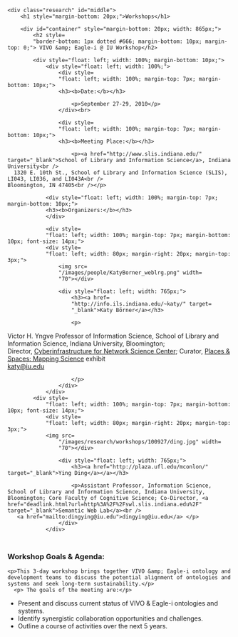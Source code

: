 	<div class="research" id="middle">
		<h1 style="margin-bottom: 20px;">Workshops</h1>

		<div id="container" style="margin-bottom: 20px; width: 865px;">
			<h2 style=
			"border-bottom: 1px dotted #666; margin-bottom: 10px; margin-top: 0;"> VIVO &amp; Eagle-i @ IU Workshop</h2>

			<div style="float: left; width: 100%; margin-bottom: 10px;">
				<div style="float: left; width: 100%;">
					<div style=
					"float: left; width: 100%; margin-top: 7px; margin-bottom: 10px;">
					<h3><b>Date:</b></h3>

						<p>September 27-29, 2010</p>
					</div><br>

					<div style=
					"float: left; width: 100%; margin-top: 7px; margin-bottom: 10px;">
					<h3><b>Meeting Place:</b></h3>

						<p><a href="http://www.slis.indiana.edu/" target="_blank">School of Library and Information Science</a>, Indiana University<br />
      1320 E. 10th St., School of Library and Information Science (SLIS), LI043, LI036, and LI043A<br />
    Bloomington, IN 47405<br /></p>
				


</div>
					</div>
                                   </div>

				<div style="float: left; width: 100%; margin-top: 7px; margin-bottom: 10px;">
				<h3><b>Organizers:</b></h3>
				</div>

				<div style=
				"float: left; width: 100%; margin-top: 7px; margin-bottom: 10px; font-size: 14px;">
				<div style=
				"float: left; width: 80px; margin-right: 20px; margin-top: 3px;">
					<img src=
					"/images/people/KatyBorner_weblrg.png" width=
					"70"></div>

					<div style="float: left; width: 765px;">
						<h3><a href=
						"http://info.ils.indiana.edu/~katy/" target=
						"_blank">Katy Börner</a></h3>

						<p>
Victor H. Yngve Professor of Information Science, School of Library and Information Science, Indiana University, Bloomington;<br>
Director, <a href="deadlink.html?url=http%3A%2F%2Fcns.slis.indiana.edu%2F" target="_blank">Cyberinfrastructure for Network Science Center</a>; Curator, <a href="http://scimaps.org" target="_blank">Places &amp; Spaces: Mapping Science</a> exhibit
<br>
 <a href="mailto:katy@iu.edu">katy@iu.edu</a><br />

						</p>
					</div>
				</div>
			<div style=
				"float: left; width: 100%; margin-top: 7px; margin-bottom: 10px; font-size: 14px;">
				<div style=
				"float: left; width: 80px; margin-right: 20px; margin-top: 3px;">
				<img src=
					"/images/research/workshops/100927/ding.jpg" width=
					"70"></div>

					<div style="float: left; width: 765px;">
						<h3><a href="http://plaza.ufl.edu/mconlon/" target="_blank">Ying Ding</a></a></h3>

						<p>Assistant Professor, Information Science, School of Library and Information Science, Indiana University, Bloomington; Core Faculty of Cognitive Science; Co-Director, <a href="deadlink.html?url=http%3A%2F%2Fswl.slis.indiana.edu%2F" target="_blank">Semantic Web Lab</a><br />
       <a href="mailto:dingying@iu.edu">dingying@iu.edu</a> </p>
					</div>
				</div>

<div style=
			"float: left; width: 100%; margin-top: 7px; margin-bottom: 10px; font-size: 14px;">
  <h3><b>Workshop Goals &amp; Agenda:</b></h3>

	<p>This 3-day workshop brings together VIVO &amp; Eagle-i ontology and development teams to discuss the potential alignment of ontologies and systems and seek long-term sustainability.</p>
      <p> The goals of the meeting are:</p>
  <ul>
        <li>Present and discuss current status of VIVO &amp; Eagle-i ontologies and systems.</li>
        <li>Identify synergistic collaboration opportunities and challenges.</li>
        <li>Outline a course of activities over the next 5 years.</li>
  </ul></p>
    </div>

			<div style=
			"float: left; width: 100%; margin-top: 7px; margin-bottom: 10px;">
				<h3 style="margin-bottom: 5px;"><b>Schedule:</b></h3>

				<p><strong>Monday, September 27, 2010</strong></p>

				<table class="workshop">

					<tr>
						<td class="L">9:00am</td>

						<td class="R">Welcome by Organizers (Katy Börner and Ying Ding)</td>
					</tr>

					<tr>
						<td class="L">9:15am</td>

						<td class="R">Quick round of introductions, modification of agenda as needed</td>
					</tr>

					<tr>
						<td class="L">9:30am</td>

						<td class="R">Feedback from experience at IU  creating and populating a research instance </p>
        <ul type="disc">
          <li>Improving manual data entry </li>
          <li>Rolling       out self editing at IU authentication, permissions, policies </li>
          <li>Data       provenance and update policies/workflow </li>
          <li>Features and schedules for upcoming releases</li>
      </ul></td>
					</tr>

					<tr>
						<td class="L">11:00am</td>

						<td class="R"><p>VIVO Visualizations </p>
        <ul type="disc">
          <li>How can VIVO visualization tools become more general so       that they can be adopted for other projects, using other LOD data?</li>
          <li>How should we interact with other semantic web  programmers?</li>
        </ul></td>
					</tr>

					<tr>
						<td class="L">12:00pm</td>

						<td class="R"><em>Lunch break (lunch buffet at Samira, 100 W 6th St., 812-331-3761)</em></td>
					</tr>

					<tr>
						<td class="L">12:30pm</td>

						<td class="R">Integrating  Yuyin Sunâ€™s work into the development features and release timeline</td>
					</tr>

					<tr>
						<td class="L">1:00pm</td>

						<td class="R">
							<p>Ontology team preparation for  meetings with Eagle-i </p>
        <ul type="disc">
          <li>&nbsp;Review       of Eagle-i ontology </li>
          <li>Compiling a list of classes and properties we would       like to import </li>
          <li>Preparing for discussions on future directions,  expertise, and interoperability</li>
      </ul></td>
					</tr>
                    <tr>
						<td class="L">2:00pm</td>

						<td class="R"><p>VIVO &amp; Eagle-i development  overviews (once Daniela Bourges arrives) </p>
        <ul type="disc">
          <li>&nbsp;Overview       of VIVO including current visualizations, theming at different sites, and       the research instance at IU </li>
          <li>Discussions of technology choices and how they reflect       the respective project goals, data sources, and support models </li>
          <li>Discussion of commonalities based on use of  ontologies and triple stores</li>
      </ul></td>
					</tr><tr>
						<td class="L">3:30pm</td>

						<td class="R"><p>Search in Eagle-i and VIVO </p>
        <ul type="disc">
          <li>Overall requirements and goals at the individual       institution and national level </li>
          <li>Opportunities       for semantic search leveraging controlled vocabularies and other classes       and properties in our respective ontologies </li>
          <li>Exploration of development perspectives on using  ontologies for application configuration and/or search interface  contextualization</li>
      </ul></td>
					</tr><tr>
						<td class="L">4:30pm</td>

						<td class="R"><p>Development directions focusing on  visualization and interoperability </p>
        <ul type="disc">
          <li>Most likely areas of collaboration </li>
          <li>Considering how to engage wider communities in a hackathon event?</li>
      </ul></td>
					</tr><tr>
						<td class="L">5:30pm</td>

						<td class="R"><em>Adjourn</em></td>
					</tr><tr>
						<td class="L">6:00pm</td>

						<td class="R"><em>Jon Corson-Rikert and Brian Loew's presentation at the <a href="deadlink.html?url=http%3A%2F%2Fvw.slis.indiana.edu%2Fnetscitalks%2F" target="_blank">Networks and Complex Systems Talk Series</a> (open for public)</em></td>
					</tr><tr>
						<td class="L">7:00pm</td>

						<td class="R"><em>Joint dinner (Eagle-i ontology team arrives) at Taste of India (316 E. 4th St., 812-333-1399)</em></td>
					</tr>
				</table>

				<p><strong>Tuesday, September 28, 2010</strong></p>

				<table class="workshop">
					<tr>
						<td class="L">9:00am</td>

						<td class="R"><em>Introduction of new participants,  and current status of the ontology development for two projects)</em></td>
					</tr>

					<tr>
						<td class="L">9:30am</td>

						<td class="R">Details  and directions for the Eagle-i ontology</td>
					</tr>

					<tr>
						<td class="L">10:00am</td>

						<td class="R">Details  and directions for the VIVO ontology</td>
					</tr>
                    	<tr>
						<td class="L">10:30am</td>

						<td class="R">Overview  of the University of Michigan M-Cores system and data model (Mary Hill)</td>
					</tr>

					<tr>
						<td class="L">11:00am</td>

						<td class="R"><p>Brainstorming with development and  ontology teams on goals and means for interoperability among VIVO, Eagle-i, and  M-Cores </p>
      <ul type="disc">
        <li>At the data modeling/ontology level </li>
        <li>At the search level </li>
        <li>At the core facility level â€“ how can VIVO and  Eagle-i provide tools for both researcher and resource networking without  requiring duplicated effort?</li>
      </ul></td>
					</tr>

					<tr>
						<td class="L">12:30pm</td>

										<td class="R"><em>Joint Lunch at the Tudor Room (IMU, 900 E 7th St.)</em></td>
</tr>	

					<tr>
						<td class="L">1:30pm</td>

						<td class="R">Continued discussions between VIVO  and eagle-i teams on topics including but not limited to: 
      <ul type="disc">
        <li>&nbsp;Ontology       alignment and interoperability through direct imports of classes and       properties in both directions </li>
        <li>eagle-i and Vivo usage of OWL axioms. similarities,       differences, best practices (usage of equivalent classes, class       restrictions etc) </li>
        <li>referencing external taxonomies and ontologies such as       genes </li>
        <li>resolving person URIs and interoperabilty between       eagle-i and vivo </li>
        <li>&nbsp;Common       points of intersection and overlap with other ontologies </li>
        <li>Design of ontologies for application configuration and       search interfaces </li>
        <li>&nbsp;Opportunities       for sharing data and exploring direct interoperability between VIVO and       Eagle-i installation at OHSU </li>
        <li>&nbsp;Referencing       individuals across triple stores -- approaches for sharing and/or linking       instance data </li>
        <li>Possible collaborations on visualization and  data analysis</li>
      </ul></td>
					</tr>

					<tr>
						<td class="L">3:30pm</td>

						<td class="R"><em>Break</em></td>
					</tr>

					<tr>
						<td class="L">4:00pm</td>

						<td class="R"><p>Topics and outline generation for a  joint paper on Eagle-i and VIVO ontologies </p>
      <ul type="disc">
        <li>How the goals and requirements of the two projects have       influenced the two ontologies â€“ how are they similar and how are they       different </li>
        <li>Common       principles and best practices </li>
        <li>Establishing       intereoperability </li>
        <li>What this will mean for sustainability</li>
      </ul></td>
					</tr>
                    <tr>
						<td class="L">5:00pm</td>

						<td class="R">Preparation  for Wednesday meetings, including preliminary discussion of joint funding  opportunities</td>
					</tr>
                    <tr>
						<td class="L">6:00pm</td>

						<td class="R"><em>Adjourn</em></td>
					</tr><tr>
						<td class="L">7:00pm</td>

						<td class="R"><em>Joint Dinner at Turkuaz Cafe (301 E. 3rd St., 812-333-7908)</em></td>
					</tr>
	</table>
         		<div style=
			"float: left; width: 100%; margin-top: 7px; margin-bottom: 10px;">

				<p><strong>Wednesday, September 29, 2010</strong></p>

				<table class="workshop">

					<tr>
						<td class="L">9:00am</td>

						<td class="R">Introductions  and discussion of goals and desired outcomes for the day
      </td>
					</tr>

					<tr>
						<td class="L">9:15am</td>

						<td class="R"><p>Approaches to discovering expertise </p>
      <ul>
        <li>Discussion of use cases and examples of the type of       inferencing that we'd like to be able to do (homework prior to the       meeting) </li>
        <li>Approaches -- textual, network and semantic analysis,       composites of both </li>
        <li>Usage of text/data mining to validate ontology (could also       go elsewhere in agenda) </li>
        <li>Relationships to controlled vocabularies</li>
      </ul></td>
					</tr>

					<tr>
						<td class="L">10:30am</td>

						<td class="R"><em>Break</em></td>
					</tr>

					<tr>
						<td class="L">11:00am</td>

						<td class="R"><p>Representing expertise </p>
      <ul>
        <li>Existing tools and relevant projects (e.g., OpenCalais,  OpenAmplify, Gridworks Suggest) </li>
        <li>What would be different about a semantic  approach?</li>
      </ul>  </td>
					</tr>

					<tr>
						<td class="L">12:30pm</td>

						<td class="R"><em>Joint Lunch</em></td>
					</tr>

					<tr>
						<td class="L">1:30pm</td>

						<td class="R">Visualization  options for direct and derived expertise, including basemaps of science work</td>
					</tr>

					<tr>
						<td class="L">2:00pm</td>

						<td class="R">
							Funding opportunities and proposal plan</td>
					</tr>
                    <tr>
						<td class="L">3:00pm</td>

						<td class="R"><em>Break</em></td>
					</tr><tr>
						<td class="L">3:15pm</td>

						<td class="R">VIVO  team members meet with IU Library VIVO implementation team</td>
					</tr><tr>
						<td class="L">4:00pm</td>

						<td class="R">Next  steps in our collaboration</td>
					</tr><tr>
						<td class="L">4:30pm</td>

						<td class="R">Looking  ahead to a 5-year plan</td>
					</tr><tr>
						<td class="L">6:30pm</td>

						<td class="R"><em>Adjourn</em></td>
					</tr>
				</table>       
                
                
                
                
                
                <div style="float: left; width: 100%; margin-top: 7px; margin-bottom: 10px;">
					<h3><b>Participants Attending:</b></h3> 



	<div style="float: left; width: 100%; margin-top: 7px; margin-bottom: 20px;">
						<div style="float: left; width: 80px; margin-right: 20px; margin-top: 3px;">
							<img alt="Jon Corson-Rikert" src="/images/research/workshops/100927/corson-rikert.jpg" width="80" />
                          
					</div>
						<div style="float: left; width: 765px;">
							<h3><a href="deadlink.html?url=http%3A%2F%2Fvivo.cornell.edu%2Findividual%2Fvivo%2Findividual22972" target="_blank"><strong>Jon Corson-Rikert</strong></a></h3>
                            <p>  Head of Information Technology Services (VIVO Implementation Team)</p> 
					  </div>
					</div>
	<div style="float: left; width: 100%; margin-top: 7px; margin-bottom: 20px;">
						<div style="float: left; width: 80px; margin-right: 20px; margin-top: 3px;">
							<img alt="Brian Lowe" src="/images/research/workshops/100927/lowe.jpg" width="80" />
                          
					  </div>
						<div style="float: left; width: 765px;">
							<h3><a href="deadlink.html?url=http%3A%2F%2Fvivo.cornell.edu%2Findividual%2Fvivo%2Findividual24052" target="_blank">Brian Lowe</a></h3>
                            <p> Programmer/Analyst III, Cornell University (VIVO Implementation Team)</p>
					  </div>
					</div>

                                        <div style="float: left; width: 100%; margin-top: 7px; margin-bottom: 20px;">
						<div style="float: left; width: 80px; margin-right: 20px; margin-top: 3px;">
							<img src="/images/research/workshops/100927/mitchell.jpg" alt="Stella Mitchell" width="80" />
						</div>
						<div style="float: left; width: 765px;">
							<h3><a href="deadlink.html?url=http%3A%2F%2Fwww.library.cornell.edu%2Fnode%2F2021" target="_blank">Stella Mitchell</a></h3>
                            <p> Semantic Applications Programmer, Cornell University (VIVO Development Team)
  </p>
						</div>
					</div>
	<div style="float: left; width: 100%; margin-top: 7px; margin-bottom: 20px;">
						<div style="float: left; width: 80px; margin-right: 20px; margin-top: 3px;">
							<img alt="Melissa Haendel" src="/images/research/workshops/100927/haendel.jpg" width="80" />
                          
					  </div>
						<div style="float: left; width: 765px;">
							<h3><a href="deadlink.html?url=https%3A%2F%2Fwww.ohsu.edu%2Fxd%2Feducation%2Flibrary%2Fabout%2Fstaff-directory%2Fmelissa-haendel.cfm" target="_blank">Melissa Haendel</a></h3>
                            <p>Lead Data Curator, Oregon Health &amp; Science University (Eagle-i Ontology Team)
                          </p>
					  </div>
					</div>
                                                 <div style="float: left; width: 100%; margin-top: 7px; margin-bottom: 20px;">
						<div style="float: left; width: 80px; margin-right: 20px; margin-top: 3px;">
							<img src="/images/research/workshops/100927/torniai.jpg" alt="Carlo Torniai" width="80" />
						</div>
						<div style="float: left; width: 765px;">
							<h3> <a href="deadlink.html?url=https%3A%2F%2Fwww.ohsu.edu%2Fxd%2Feducation%2Flibrary%2Fabout%2Fstaff-directory%2Fcarlo-torniai.cfm" target="_blank"><strong>Carlo Torniai</strong></a> </h3>
                            <p>Scientific Data Curator, Oregon Health &amp; Science University (Eagle-i Ontology Team)</p>
						</div>

					</div>
                    <div style="float: left; width: 100%; margin-top: 7px; margin-bottom: 20px;">
						<div style="float: left; width: 80px; margin-right: 20px; margin-top: 3px;">
							<img alt="Barry Smith" src="/images/research/workshops/100927/barry-smith.jpg" width="80" />
                          
					  </div>
					  <div style="float: left; width: 765px;">
						<h3>
<a href="http://www.philosophy.buffalo.edu/people/faculty/smith/" target="_blank">Barry Smith</a></h3>
                          <p>SUNY Distinguished Professor; Julian Park Chair; Adjunct Professor of Neurology; Adjunct Professor of Computer Science, University at Buffalo (Ontology)
                          </p>
					  </div>
					</div>
                    					<div style="float: left; width: 100%; margin-top: 7px; margin-bottom: 20px;">
                                                            <div style="float: left; width: 100%; margin-top: 7px; margin-bottom: 20px;">
						<div style="float: left; width: 80px; margin-right: 20px; margin-top: 3px;">
							<img alt="William Barnett" src="/images/research/workshops/100927/barnett.jpg" width="80" />
                          
					  </div>
					  <div style="float: left; width: 765px;">
						<h3><a href="http://www.indianactsi.org/members/1179" target="_blank">William Barnett</a></h3>
                          <p> Sr. Manager, Life Sciences, Indiana University, Bloomington; Director, Indiana CTSA; School of Medicine, IUPUI, Indianapolis
  </p>
					  </div>
					</div>
                    					<div style="float: left; width: 100%; margin-top: 7px; margin-bottom: 20px;">
                    <div style="float: left; width: 100%; margin-top: 7px; margin-bottom: 20px;">
						<div style="float: left; width: 80px; margin-right: 20px; margin-top: 3px;">
							<img alt="Lilith Reeves" src="/images/research/workshops/100927/no-image-woman.png" width="80" />
                          
					  </div>
					  <div style="float: left; width: 765px;">
						<h3><a href="http://www.medicine.iu.edu/body.cfm?id=8320" target="_blank">Lilith Reeves</a></h3>
                          <p>Associate Professor of Clinical Medical and Molecular Genetics, Department of Medical and Molecular Genetics and Chief Scientific Officer, IU Clinical and Translational Sciences Institut, Indiana University School of Medicine
  </p>
					  </div>
					</div>

                                        					<div style="float: left; width: 100%; margin-top: 7px; margin-bottom: 20px;">
						<div style="float: left; width: 80px; margin-right: 20px; margin-top: 3px;">
							<img alt="Michael Warden" src="/images/research/workshops/100927/warden.jpg" width="80" />
                          
					  </div>
						<div style="float: left; width: 765px;">
						  <h3>Michael Warden</h3>
                            <p>Knowledge Solutions Leader, Collexis, Inc.<p>
					  </div>
                      </div>
                     
                                                                     <div style="float: left; width: 100%; margin-top: 7px; margin-bottom: 20px;">
						<div style="float: left; width: 80px; margin-right: 20px; margin-top: 3px;">
							<img src="/images/research/workshops/100927/bing.jpg" alt="Bing He" width="80" />
						</div>
						<div style="float: left; width: 765px;">
							<h3>Bing He</h3>
                            <p>PhD Student, School of Library and Information Science, Indiana University, Bloomington; Researcher, Semantic Web Lab</p>
						</div>
					</div>
	<div style="float: left; width: 100%; margin-top: 7px; margin-bottom: 20px;">
						<div style="float: left; width: 80px; margin-right: 20px; margin-top: 3px;">
							<img alt="Yuyin Sun" src="/images/research/workshops/100927/yuyin.jpg" width="80" />
                          
					  </div>
						<div style="float: left; width: 765px;">
							<h3>Yuyin Sun</h3>
                            <p>VIVO System Development Lead; Researcher, Semantic Web Lab
    </p>
					  </div>
					</div>

                    					<div style="float: left; width: 100%; margin-top: 7px; margin-bottom: 20px;">
						<div style="float: left; width: 80px; margin-right: 20px; margin-top: 3px;">
							<img alt="Mansoor Ahmed" src="/images/research/workshops/100927/mansoor.jpg" width="80" />
                          
					  </div>
						<div style="float: left; width: 765px;">
							<h3>Mansoor Ahmed</h3>
                            <p>PostDoc, School of Library and Information Science, Indiana University, Bloomington; Researcher, Semantic Web Lab
    </p>
					  </div>
					</div>
                    <div style="float: left; width: 100%; margin-top: 7px; margin-bottom: 20px;">
						<div style="float: left; width: 80px; margin-right: 20px; margin-top: 3px;">
							<img alt="Shanshan Chen" src="/images/research/workshops/100927/shanshan.jpg" width="80" />
                          
					  </div>
						<div style="float: left; width: 765px;">
							<h3>Shanshan Chen</h3>
                            <p>VIVO Ontology Development Lead; Researcher, Semantic Web Lab
                          </p>
					  </div>
					</div>
<div style="float: left; width: 100%; margin-top: 7px; margin-bottom: 20px;">
						<div style="float: left; width: 80px; margin-right: 20px; margin-top: 3px;">
							<img alt="Daniela Bourges-Waldegg" src="/images/research/workshops/100927/bourgess.jpg" width="80" />
                          
					  </div>
						<div style="float: left; width: 765px;">
							<h3>Daniela Bourges-Waldegg</h3>
                            <p>Teach Lead and Architect, Center for Biomedical Informatics, Harvard Medical School (Eagle-i Consortium)
                          </p>
					  </div>
					</div>
<div style="float: left; width: 100%; margin-top: 7px; margin-bottom: 20px;">
						<div style="float: left; width: 80px; margin-right: 20px; margin-top: 3px;">
							<img alt="Hildreth Robert Frost" src="/images/research/workshops/100927/robert_frost.jpg" width="80" />
                          
					  </div>
						<div style="float: left; width: 765px;">
							<h3>Hildreth Robert Frost</h3>
                            <p> Research Associate in Biomedical Informatics, Harvard Medical School (Eagle-i Consortium)
    </p>
    </div>
    </div>
    </div>
    
    
              <div style="float: left; width: 100%; margin-top: 7px; margin-bottom: 10px;">
					<h3><b>Interested But Cannot Attend:</b></h3>
<div style="float: left; width: 100%; margin-top: 7px; margin-bottom: 20px;">
						<div style="float: left; width: 80px; margin-right: 20px; margin-top: 3px;">
							<img alt="Melanie Wilson" src="/images/research/workshops/100927/wilson.jpg" width="80" />
                          
					  </div>
						<div style="float: left; width: 765px;">
							<h3><a href="deadlink.html?url=https%3A%2F%2Fwww.ohsu.edu%2Fxd%2Feducation%2Flibrary%2Fabout%2Fstaff-directory%2Fmelanie-wilson.cfm" target="_blank"><strong>Melanie Wilson</strong></a></h3>
                            <p>Scientific Data Curator, Oregon Health &amp; Science University (Eagle-i Ontology Team)
    </p>
					  </div>
					</div>
<div style="float: left; width: 100%; margin-top: 7px; margin-bottom: 20px;">
						<div style="float: left; width: 80px; margin-right: 20px; margin-top: 3px;">
							<img alt="Joanna Brownstein" src="/images/research/workshops/100927/no-image-woman.png" width="80" />
                          
					  </div>
						<div style="float: left; width: 765px;">
							<h3>Joanna Brownstein</h3>
                            <p>Program Manager, Center for Biomedical Informatics, Harvard Medical School (Eagle-i Consortium)</p>
					  </div>
					</div>
<div style="float: left; width: 100%; margin-top: 7px; margin-bottom: 20px;">
						<div style="float: left; width: 80px; margin-right: 20px; margin-top: 3px;">
							<img alt="Jeff Krause" src="/images/research/workshops/100927/athey.jpg" width="80" />
                          
					  </div>
						<div style="float: left; width: 765px;">
							<h3><a href="http://www-personal.umich.edu/~bleu/" target="_blank"><strong>Brian Athey</strong></a></h3>
                            <p>Collegiate Professor, Computational Medicine and Bioinformatics; Professor, Departments of Psychiatry and Internal Medicine; Chair (Designate), Computational Medicine and Bionomics; Director, Academic Informatics; Associate Director, Informatics and IT, Michigan Institute for Clinical Health Research (MICHR), University of Michigan Medical School</p>
					  </div>
					</div>                                    
</div>

				<div style="float: left; width: 100%; margin-top: 7px; margin-bottom: 10px;">
					<h3><b>Travel/Housing:</b></h3>
					<p>Please contact Mark Price  at 812/855.5120 or <a href="mailto:maaprice@iu.edu">maaprice@iu.edu</a> to arrange travel.</p> <br>
<p>  Room blocks have been set aside for attendees of this workshop at the <a href="http://www.imu.indiana.edu/hotel/index.shtml" target="_blank">Biddle Hotel</a> at the <a href="http://www.imu.indiana.edu/index.shtml" target="_blank">Indiana Memorial Union</a> (IMU), located on the Indiana University Bloomington campus. If booking yourself, please use group code &quot;VIVO&quot; when booking the room to receive the discounted rate of $99.00 per night (plus tax).</p> <br>
<p>  Hotel Address:<br />
  Biddle Hotel and Conference Center<br />
  900 E. 7th St.<br />
  Bloomington, IN 47405</p> <br>
<p>Hotel Contact Information:<br />
  Toll-Free: 800/209.8145<br />
  Main IMU Switchboard: 812/856.6381 </p>
				</div>
                

				<div
					style="float: left; width: 100%; margin-top: 7px; margin-bottom: 10px;">
					<h3><b>Directions:</b></h3>
					<p>Please visit <a href="deadlink.html?url=http%3A%2F%2Fcns.slis.indiana.edu%2Fcontact.html" target="_blank">deadlink.html?url=http%3A%2F%2Fcns.slis.indiana.edu%2Fcontact.html</a> for directions and maps, or you may also contact Mark Price at 812/855.5120 or <a href="mailto:maaprice@iu.edu">maaprice@iu.edu</a>.</p>
				</div>

				<div style="float: left; width: 100%; margin-top: 7px; margin-bottom: 10px;">
					<h3><b>Acknowledgments:</b></h3>
					<p>Information coming soon.</p>
                  
				</div>
			</div>
		</div>
	</div>
</div>
</div>
</div>
</div>


